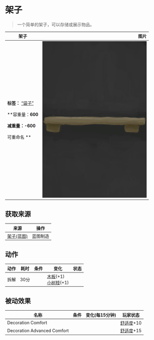 # 架子  
> 一个简单的架子，可以存储或展示物品。  
  
  架子  |   图片   
 ----  |  ----:   
 **标签：**	[“袋子”](tag_Bag.md)<br><br>**容重量：**600<br><br>**减重量：**-600<br><br>** 可重命名 **  |  ![](Sprite/Shelf.png)   
  
## 获取来源  
来源  |  操作  
----  |  ----  
[架子(蓝图)](Bp_Shelf.md)  |  蓝图制造  
## 动作  
动作  |  耗时  |  条件  |  变化  |  状态  
----  |  ----  |  ----  |  ----  |  ----  
拆解<br>  |  30分  |    |  [木板](Plank.md)(+1)<br>[小树枝](Sticks.md)(+1)<br>  |    
## 被动效果  
名称  |  条件  |  变化(每15分钟)  |  玩家状态  
----  |  ----  |  ----  |  ----  
Decoration Comfort  |    |    |  [舒适度](Comfort.md)+10  
Decoration Advanced Comfort  |    |    |  [舒适度](Comfort.md)+15  
